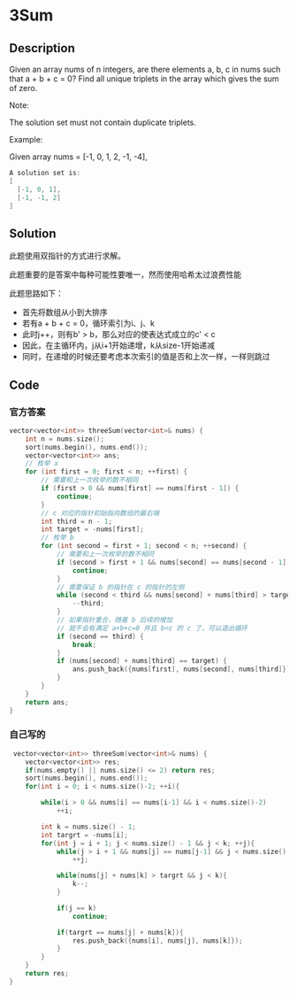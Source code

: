 # 3Sum
## Description
Given an array nums of n integers, are there elements a, b, c in nums such that a + b + c = 0? Find all unique triplets in the array which gives the sum of zero.

Note:

The solution set must not contain duplicate triplets.

Example:

Given array nums = [-1, 0, 1, 2, -1, -4],
```C++
A solution set is:
[
  [-1, 0, 1],
  [-1, -1, 2]
]
```
## Solution

此题使用双指针的方式进行求解。

此题重要的是答案中每种可能性要唯一，然而使用哈希太过浪费性能

此题思路如下：
- 首先将数组从小到大排序
- 若有a + b + c = 0，循环索引为i、j、k
- 此时j++，则有b' > b，那么对应的使表达式成立的c' < c
- 因此，在主循环内，j从i+1开始递增，k从size-1开始递减
- 同时，在递增的时候还要考虑本次索引的值是否和上次一样，一样则跳过

## Code
### 官方答案
```c++
vector<vector<int>> threeSum(vector<int>& nums) {
    int n = nums.size();
    sort(nums.begin(), nums.end());
    vector<vector<int>> ans;
    // 枚举 a
    for (int first = 0; first < n; ++first) {
        // 需要和上一次枚举的数不相同
        if (first > 0 && nums[first] == nums[first - 1]) {
            continue;
        }
        // c 对应的指针初始指向数组的最右端
        int third = n - 1;
        int target = -nums[first];
        // 枚举 b
        for (int second = first + 1; second < n; ++second) {
            // 需要和上一次枚举的数不相同
            if (second > first + 1 && nums[second] == nums[second - 1]) {
                continue;
            }
            // 需要保证 b 的指针在 c 的指针的左侧
            while (second < third && nums[second] + nums[third] > target) {
                --third;
            }
            // 如果指针重合，随着 b 后续的增加
            // 就不会有满足 a+b+c=0 并且 b<c 的 c 了，可以退出循环
            if (second == third) {
                break;
            }
            if (nums[second] + nums[third] == target) {
                ans.push_back({nums[first], nums[second], nums[third]});
            }
        }
    }
    return ans;
}

```

### 自己写的
```c++
 vector<vector<int>> threeSum(vector<int>& nums) {
    vector<vector<int>> res;
    if(nums.empty() || nums.size() <= 2) return res;
    sort(nums.begin(), nums.end());
    for(int i = 0; i < nums.size()-2; ++i){

        while(i > 0 && nums[i] == nums[i-1] && i < nums.size()-2)
            ++i;

        int k = nums.size() - 1;
        int targrt = -nums[i];
        for(int j = i + 1; j < nums.size() - 1 && j < k; ++j){
            while(j > i + 1 && nums[j] == nums[j-1] && j < nums.size() - 1 && j < k)
                ++j;

            while(nums[j] + nums[k] > targrt && j < k){
                k--;
            }

            if(j == k)
                continue;

            if(targrt == nums[j] + nums[k]){
                res.push_back({nums[i], nums[j], nums[k]});
            }
        }
    }
    return res;
}
```